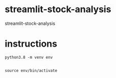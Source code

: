 # streamlit-stock-analysis
streamlit-stock-analysis

# instructions

```
python3.8 -m venv env


source env/bin/activate
```

